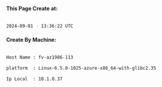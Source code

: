 
   
#### This Page Create at:

```bash

2024-09-01 - 13:36:22 UTC

```

#### Create By Machine:

```bash

Host Name : fv-az1986-113

platform  : Linux-6.5.0-1025-azure-x86_64-with-glibc2.35

Ip Local  : 10.1.0.37

```

